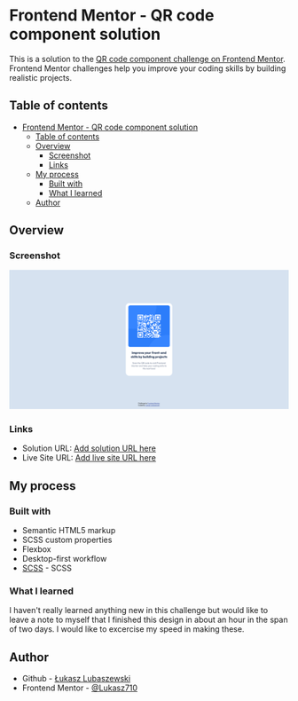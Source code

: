 # Frontend Mentor - QR code component solution

This is a solution to the [QR code component challenge on Frontend Mentor](https://www.frontendmentor.io/challenges/qr-code-component-iux_sIO_H). Frontend Mentor challenges help you improve your coding skills by building realistic projects. 

## Table of contents

- [Frontend Mentor - QR code component solution](#frontend-mentor---qr-code-component-solution)
  - [Table of contents](#table-of-contents)
  - [Overview](#overview)
    - [Screenshot](#screenshot)
    - [Links](#links)
  - [My process](#my-process)
    - [Built with](#built-with)
    - [What I learned](#what-i-learned)
  - [Author](#author)

## Overview

### Screenshot

![](./screenshot.png)

### Links

- Solution URL: [Add solution URL here](https://your-solution-url.com)
- Live Site URL: [Add live site URL here](https://your-live-site-url.com)

## My process

### Built with

- Semantic HTML5 markup
- SCSS custom properties
- Flexbox
- Desktop-first workflow
- [SCSS](https://sass-lang.com/) - SCSS

### What I learned

I haven't really learned anything new in this challenge but would like to leave a note to myself that I finished this design in about an hour in the span of two days. I would like to excercise my speed in making these.

## Author

- Github - [Łukasz Lubaszewski](https://github.com/luckyszakul0)
- Frontend Mentor - [@Lukasz710](https://www.frontendmentor.io/profile/Lukasz710)
